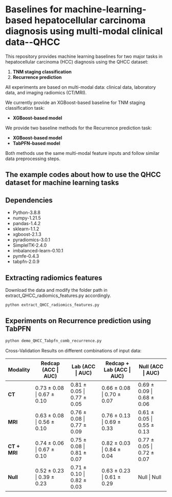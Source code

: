 # Baselines for machine-learning-based hepatocellular carcinoma diagnosis using multi-modal clinical data--QHCC

This repository provides machine learning baselines for two major tasks in hepatocellular carcinoma (HCC) diagnosis using the QHCC dataset:  
1. **TNM staging classification**
2. **Recurrence prediction**

All experiments are based on multi-modal data: clinical data, laboratory data, and imaging radiomics (CT/MRI).

We currently provide an XGBoost-based baseline for TNM staging classification task:

- **XGBoost-based model**

We provide two baseline methods for the Recurrence prediction task:

- **XGBoost-based model**
- **TabPFN-based model**

Both methods use the same multi-modal feature inputs and follow similar data preprocessing steps.

## The example codes about how to use the QHCC dataset for machine learning tasks

## Dependencies

* Python-3.8.8
* numpy-1.21.5
* pandas-1.4.2
* sklearn-1.1.2
* xgboost-2.1.3
* pyradiomics-3.0.1
* SimpleITK-2.4.0
* imbalanced-learn-0.10.1
* pymfe-0.4.3
* tabpfn-2.0.9

## Extracting radiomics features
Download the data and modify the folder path in extract_QHCC_radiomics_features.py accordingly.

```bash
python extract_QHCC_radiomics_features.py
```

## Experiments on Recurrence prediction using TabPFN

```bash
python demo_QHCC_Tabpfn_comb_recurrence.py
```

Cross-Validation Results on different combinations of input data:

| Modality     | Redcap (ACC &#124; AUC)   | Lab (ACC &#124; AUC)      | Redcap + Lab (ACC &#124; AUC) | Null (ACC &#124; AUC)        |
|--------------|----------------------------|----------------------------|-------------------------------|------------------------------|
| **CT**       | 0.73 ± 0.08 &#124; 0.67 ± 0.10 | 0.81 ± 0.05 &#124; 0.77 ± 0.05 | 0.66 ± 0.08 &#124; 0.70 ± 0.07     | 0.69 ± 0.09 &#124; 0.68 ± 0.06 |
| **MRI**      | 0.63 ± 0.08 &#124; 0.56 ± 0.10 | 0.76 ± 0.08 &#124; 0.77 ± 0.09 | 0.76 ± 0.13 &#124; 0.69 ± 0.33     | 0.61 ± 0.05 &#124; 0.55 ± 0.13 |
| **CT + MRI** | 0.74 ± 0.06 &#124; 0.67 ± 0.10 | 0.75 ± 0.08 &#124; 0.81 ± 0.07 | 0.82 ± 0.03 &#124; 0.84 ± 0.04     | 0.77 ± 0.05 &#124; 0.72 ± 0.07 |
| **Null**     | 0.52 ± 0.23 &#124; 0.39 ± 0.23 | 0.71 ± 0.10 &#124; 0.82 ± 0.03 | 0.63 ± 0.23 &#124; 0.61 ± 0.29     | Null &#124; Null              |

